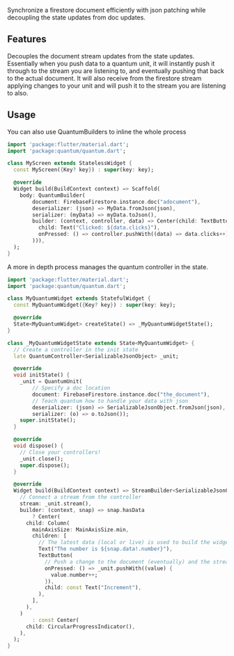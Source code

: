 Synchronize a firestore document efficiently with json patching while decoupling the state updates from doc updates.

## Features
Decouples the document stream updates from the state updates. Essentially when you push data to a quantum unit, it will instantly push it through to the stream you are listening to, and eventually pushing that back to the actual document. It will also receive from the firestore stream applying changes to your unit and will push it to the stream you are listening to also.

## Usage

You can also use QuantumBuilders to inline the whole process

```dart
import 'package:flutter/material.dart';
import 'package:quantum/quantum.dart';

class MyScreen extends StatelessWidget {
  const MyScreen({Key? key}) : super(key: key);

  @override
  Widget build(BuildContext context) => Scaffold(
    body: QuantumBuilder(
        document: FirebaseFirestore.instance.doc("adocument"),
        deserializer: (json) => MyData.fromJson(json),
        serializer: (myData) => myData.toJson(),
        builder: (context, controller, data) => Center(child: TextButton(
          child: Text("Clicked: ${data.clicks}"),
          onPressed: () => controller.pushWith((data) => data.clicks++),
        ))),
  );
}
```

A more in depth process manages the quantum controller in the state.

```dart
import 'package:flutter/material.dart';
import 'package:quantum/quantum.dart';

class MyQuantumWidget extends StatefulWidget {
  const MyQuantumWidget({Key? key}) : super(key: key);

  @override
  State<MyQuantumWidget> createState() => _MyQuantumWidgetState();
}

class _MyQuantumWidgetState extends State<MyQuantumWidget> {
  // Create a controller in the init state
  late QuantumController<SerializableJsonObject> _unit;

  @override
  void initState() {
    _unit = QuantumUnit(
        // Specify a doc location
        document: FirebaseFirestore.instance.doc("the_document"),
        // Teach quantum how to handle your data with json
        deserializer: (json) => SerializableJsonObject.fromJson(json),
        serializer: (o) => o.toJson());
    super.initState();
  }

  @override
  void dispose() {
    // Close your controllers!
    _unit.close();
    super.dispose();
  }

  @override
  Widget build(BuildContext context) => StreamBuilder<SerializableJsonObject>(
    // Connect a stream from the controller
    stream: _unit.stream(),
    builder: (context, snap) => snap.hasData
        ? Center(
      child: Column(
        mainAxisSize: MainAxisSize.min,
        children: [
          // The latest data (local or live) is used to build the widget
          Text("The number is ${snap.data!.number}"),
          TextButton(
            // Push a change to the document (eventually) and the stream (instantly)
            onPressed: () => _unit.pushWith((value) {
              value.number++;
            }),
            child: const Text("Increment"),
          ),
        ],
      ),
    )
        : const Center(
      child: CircularProgressIndicator(),
    ),
  );
}

```